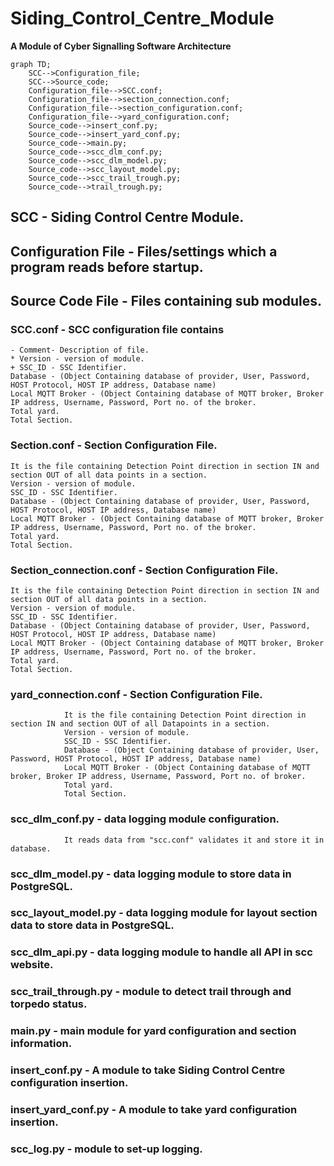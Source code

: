 # Siding_Control_Centre_Module
**A Module of Cyber Signalling Software Architecture**

```mermaid
graph TD;
    SCC-->Configuration_file;
    SCC-->Source_code;
    Configuration_file-->SCC.conf;
    Configuration_file-->section_connection.conf;
    Configuration_file-->section_configuration.conf;
    Configuration_file-->yard_configuration.conf;
    Source_code-->insert_conf.py;
    Source_code-->insert_yard_conf.py;
    Source_code-->main.py;
    Source_code-->scc_dlm_conf.py;
    Source_code-->scc_dlm_model.py;
    Source_code-->scc_layout_model.py;
    Source_code-->scc_trail_trough.py;
    Source_code-->trail_trough.py;
```
## SCC - Siding Control Centre Module.

## Configuration File - Files/settings which a program reads before startup.

## Source Code File - Files containing sub modules.

### SCC.conf - SCC configuration file contains 

    - Comment- Description of file.
    * Version - version of module.
    + SSC_ID - SSC Identifier.
    Database - (Object Containing database of provider, User, Password, HOST Protocol, HOST IP address, Database name)
    Local MQTT Broker - (Object Containing database of MQTT broker, Broker IP address, Username, Password, Port no. of the broker.
    Total yard.
    Total Section.

### Section.conf - Section Configuration File.

    It is the file containing Detection Point direction in section IN and section OUT of all data points in a section.
    Version - version of module.
    SSC_ID - SSC Identifier.
    Database - (Object Containing database of provider, User, Password, HOST Protocol, HOST IP address, Database name)
    Local MQTT Broker - (Object Containing database of MQTT broker, Broker IP address, Username, Password, Port no. of the broker.
    Total yard.
    Total Section.

### Section_connection.conf - Section Configuration File.

    It is the file containing Detection Point direction in section IN and section OUT of all data points in a section.
    Version - version of module.
    SSC_ID - SSC Identifier.
    Database - (Object Containing database of provider, User, Password, HOST Protocol, HOST IP address, Database name)
    Local MQTT Broker - (Object Containing database of MQTT broker, Broker IP address, Username, Password, Port no. of the broker.
    Total yard.
    Total Section.

### yard_connection.conf - Section Configuration File.

                It is the file containing Detection Point direction in section IN and section OUT of all Datapoints in a section.
                Version - version of module.
                SSC_ID - SSC Identifier.
                Database - (Object Containing database of provider, User, Password, HOST Protocol, HOST IP address, Database name)
                Local MQTT Broker - (Object Containing database of MQTT broker, Broker IP address, Username, Password, Port no. of broker.
                Total yard.
                Total Section.

### scc_dlm_conf.py - data logging module configuration.

                It reads data from "scc.conf" validates it and store it in database.
                    
### scc_dlm_model.py - data logging module to store data in PostgreSQL.

### scc_layout_model.py - data logging module for layout section data to store data in PostgreSQL.

### scc_dlm_api.py - data logging module to handle all API in scc website.

### scc_trail_through.py - module to detect trail through and torpedo status.

### main.py - main module for yard configuration and section information.

### insert_conf.py - A module to take Siding Control Centre configuration insertion.

### insert_yard_conf.py - A module to take yard configuration insertion.

### scc_log.py - module to set-up logging.
